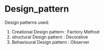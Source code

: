 # Design_pattern

Design patterns used:

1. Creational Design pattern : Factory Method
2. structural Design pattern : Decorative
3. Behavioural Design pattern : Observer





